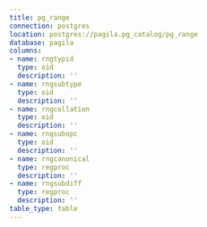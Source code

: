 ```yaml
---
title: pg_range
connection: postgres
location: postgres://pagila.pg_catalog/pg_range
database: pagila
columns:
- name: rngtypid
  type: oid
  description: ''
- name: rngsubtype
  type: oid
  description: ''
- name: rngcollation
  type: oid
  description: ''
- name: rngsubopc
  type: oid
  description: ''
- name: rngcanonical
  type: regproc
  description: ''
- name: rngsubdiff
  type: regproc
  description: ''
table_type: table
---
```


